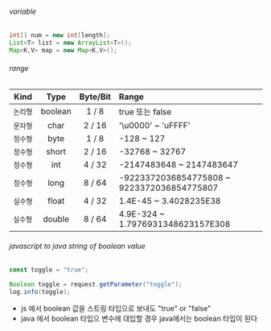 ###### variable
  
```java
int[] num = new int[length];
List<T> list = new ArrayList<T>();
Map<K,V> map = new Map<K,V>();
```

###### range
| Kind      | Type   | Byte/Bit | Range   |
| :---:     | :---:  | :---:    | :---   |
| `논리형`  | boolean | 1 / 8   | true 또는 false    |
| `문자형`  | char    | 2 / 16  | '\u0000' ~ 'uFFFF' |
| `정수형`  | byte    | 1 / 8   | -128 ~ 127         |
| `정수형`  | short   | 2 / 16  | -32768 ~ 32767     |
| `정수형`  | int     | 4 / 32  | -2147483648 ~ 2147483647 |
| `정수형`  | long    | 8 / 64  | -9223372036854775808 ~ 9223372036854775807 |
| `실수형`  | float   | 4 / 32  | 1.4E-45 ~ 3.4028235E38   |
| `실수형 ` | double  | 8 / 64  | 4.9E-324 ~ 1.7976931348623157E308 |

###### javascript to java string of boolean value
```js
const toggle = "true";
```

```java
Boolean toggle = request.getParameter("toggle");
log.info(toggle);
```
- js 에서 boolean 값을 스트링 타입으로 보내도 "true" or "false"
- java 에서 boolean 타입으 변수에 대입할 경우 java에서는 boolean 타입이 된다
